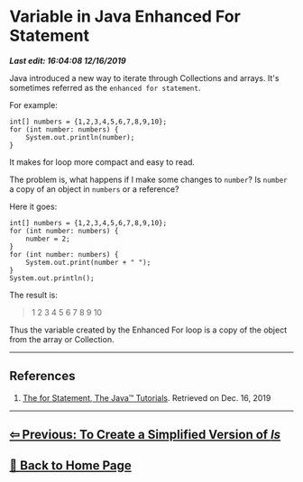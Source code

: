 # Variable in Java Enhanced For Statement

***Last edit: 16:04:08 12/16/2019***

Java introduced a new way to iterate through Collections and arrays. It's sometimes referred as the `enhanced for statement`.

For example:

    int[] numbers = {1,2,3,4,5,6,7,8,9,10};
    for (int number: numbers) {
        System.out.println(number);
    }

It makes for loop more compact and easy to read.

The problem is, what happens if I make some changes to `number`? Is `number` a copy of an object in `numbers` or a reference?

Here it goes:

    int[] numbers = {1,2,3,4,5,6,7,8,9,10};
    for (int number: numbers) {
        number = 2;
    }
    for (int number: numbers) {
        System.out.print(number + " ");
    }
    System.out.println();

The result is:

> 1 2 3 4 5 6 7 8 9 10

Thus the variable created by the Enhanced For loop is a copy of the object from the array or Collection.

---

## References

1. [The for Statement, The Java™ Tutorials](https://docs.oracle.com/javase/tutorial/java/nutsandbolts/for.html). Retrieved on Dec. 16, 2019

---

## **[⇦ Previous: To Create a Simplified Version of *ls*](https://angelohyang.github.io/Blog/Jul.%202019/ls)**

## **[🏡 Back to Home Page](https://angelohyang.github.io/Blog/)**
